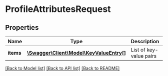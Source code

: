 # ProfileAttributesRequest

## Properties
Name | Type | Description | Notes
------------ | ------------- | ------------- | -------------
**items** | [**\Swagger\Client\Model\KeyValueEntry[]**](KeyValueEntry.md) | List of key-value pairs | 

[[Back to Model list]](../README.md#documentation-for-models) [[Back to API list]](../README.md#documentation-for-api-endpoints) [[Back to README]](../README.md)


